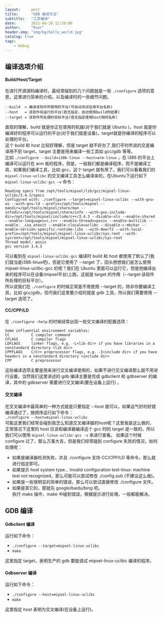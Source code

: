 ```yaml
---
layout:     post
title:      "GDB 编译方法"
subtitle:   "工具编译"
date:       2021-04-20 12:50:00
author:     "Ruer"
header-img: "img/bg/hello_world.jpg"
catalog: true
tags:
    - Debug
---
```


## 编译选项介绍

#### Build/Host/Target

在进行开源源码编译时，最经常碰到的几个问题就是一些 `./configure` 选项的意思，这里进行简单的介绍，以及编译时的一些细节问题。
```
--build	 = 编译该软件所使用的平台(可自动测试在用平台名称)
--host	 = 该软件将运行的平台(若无指定，自动使用build的结果)
--target = 该软件所处理的目标平台(若无指定使用host相同名称)
```
直观的理解，build 就是你正在使用的机器(对于我们就是 Ubuntu )，host 就是你编译好的程序可以运行的平台(对于我们就是设备)，target就是你编译的程序可以处理的平台。  
这个 build 和 host 比较好理解，但是 target 就不好办了,我们平时所说的交差编译用不到 target，target 主要是用来编译一些工具如 gcc/gdb 等等。  
比如 `./configure --build=i386-linux --host=arm-linux` ，在 i386 的平台上编译可以运行在 arm 板的程序。但是，一般我们都是编译程序，而不是编译工具，如果我们编译工具，比如 gcc，这个 target 就有用了。我们可以看看我们的 `mipsel-linux-uclibc` 的交叉编译工具怎么编译来的，在Ubuntu下运行如下 `mipsel-linux-uclibc-gcc –v` 命令：
```
Reading specs from /opt/tools/mipsel/lib/gcc/mipsel-linux-uclibc/3.4.3/specs
Configured with: ./configure --target=mipsel-linux-uclibc --with-gnu-as --with-gnu-ld --prefix=/opt/tools/mipsel --mandir=/opt/tools/mipsel/share/man --infodir=/opt/tools/mipsel/share/info --with-gxx-include-dir=/opt/tools/mipsel/include/c++/3.4.3 --disable-nls --enable-shared --enable-languages=c,c++ --enable-threads=posix --enable-multilib --enable-__cxa_atexit --enable-clocale=uclibc --disable-c-mbchar --enable-version-specific-runtime-libs --with-dwarf2 --with-local-prefix=/opt/tools/mipsel/mipsel-linux-uclibc/sys-root --with-sysroot=/opt/tools/mipsel/mipsel-linux-uclibc/sys-root
Thread model: posix
gcc version 3.4.3
```
可以看到在 `mipsel-linux-uclibc-gcc` 编译时 build 和 host 都使用了默认了(我们就当是i386-linux吧)，但是它使用了 --target 了，回头想想我们是怎么使用 mipsel-linux-uclibc-gcc 的呢？我们在 Ubuntu 里面可以运行它，但是他编译出来的程序可以在设备(mipsel平台)上跑，这就是 target 的作用（--target:该软件所处理的目标平台）。  
所以说我们在 `./configure` 的时候正常是不用使用 --target 的，除非你要编译工具，比如 gcc/gdb，恰巧我们这里要介绍的就是 gdb 工具，所以我们需要使用 --target 选项了。

#### CC/CPP/LD

在 `./configure –help` 的时候经常出现一些交叉编译的配置选项：
```
Some influential environment variables:
CC          C compiler command
CFLAGS      C compiler flags
LDFLAGS     linker flags, e.g. -L<lib dir> if you have libraries in a nonstandard directory <lib dir>
CPPFLAGS    C/C++ preprocessor flags, e.g. -I<include dir> if you have headers in a nonstandard directory <include dir>
CPP         C preprocessor
```
这些编译选项主要是用来进行交叉编译使用的，如果不进行交叉编译那么就不用进行设置，当然我们这里讲述的 gdb 编译主要是完成 gdbclient 和 gdbserver 的编译，其中的 gdbserver 需要进行交叉编译(要在设备上运行) 。

#### 交叉编译

在交叉编译中最简单的一种方式就是只要指定 --host 就可以，如果运气好的好就编译通过了，按顺序运行如下命令：  
`./configure --host=mipsel-linux-uclibc`  
可能这里我们经常会碰到我怎么知道交叉编译器的host呢？这里我是这么做的，正常情况下这里的 host 应该和编译器编译这个 gcc 时的 target 是一致的，所以我们可以使用 `mipsel-linux-uclibc-gcc -v` 来进行查看。
如果这个时候 configure 过了，那么万事大吉，但是我们经常碰到 configure 失败的情况，如何处理呢：  
* 如果是编译器检测失败，并且 ./configure 支持 CC/CPP/LD 等命令，那么就进行指定即可。
* 如果提示 host system type... Invalid configuration test-linux: machine test not recognized，那么可能可以尝试修改 ./config.sub (不建议这么做)。
* 如果是一些很明显的简单的错误，那么可以尝试直接修改 ./configure 文件。
* 如果是其它的，那就先 google/baidu/bing 吧。  
执行 make 操作，make 中碰到错误，根据提示进行处理，一般都能解决。

## GDB 编译

#### Gdbclient 编译

运行如下命令：  
* `./configure --target=mipsel-linux-uclibc`  
* `make`  

这里指定 target，表明生产的 gdb 要能调试 mipsel-linux-uclibc 编译的程序。

#### Gdbserver 编译

运行如下命令：
* `./configure --host=mipsel-linux-uclibc`
* `make`

这里指定 host 表明为交叉编译(在设备上运行)。